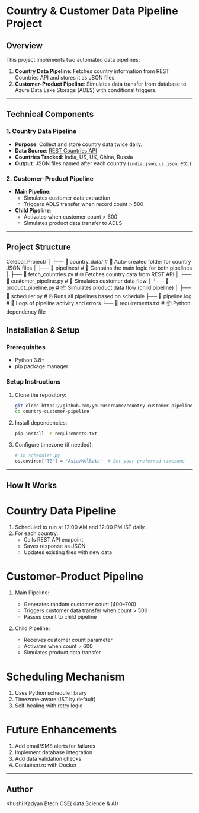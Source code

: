 #  Country & Customer Data Pipeline Project

##  Overview
This project implements two automated data pipelines:
1. **Country Data Pipeline**: Fetches country information from REST Countries API and stores it as JSON files.
2. **Customer-Product Pipeline**: Simulates data transfer from database to Azure Data Lake Storage (ADLS) with conditional triggers.

---

##  Technical Components

### 1. Country Data Pipeline
- **Purpose**: Collect and store country data twice daily.
- **Data Source**: [REST Countries API](https://restcountries.com/v3.1/name/{name})
- **Countries Tracked**: India, US, UK, China, Russia
- **Output**: JSON files named after each country (`india.json`, `us.json`, etc.)

### 2. Customer-Product Pipeline
- **Main Pipeline**:
  - Simulates customer data extraction
  - Triggers ADLS transfer when record count > 500
- **Child Pipeline**:
  - Activates when customer count > 600
  - Simulates product data transfer to ADLS
 
---

##  Project Structure
Celebal_Project/
│
├── 📂 country_data/              # 🧾 Auto-created folder for country JSON files
│
├── 📂 pipelines/                 # 🧠 Contains the main logic for both pipelines
│   ├── 📄 fetch_countries.py     # 🌐 Fetches country data from REST API
│   ├── 📄 customer_pipeline.py   # 👥 Simulates customer data flow
│   └── 📄 product_pipeline.py    # 📦 Simulates product data flow (child pipeline)
│
├── 📄 scheduler.py               # ⏰ Runs all pipelines based on schedule
├── 📄 pipeline.log               # 📝 Logs of pipeline activity and errors
└── 📄 requirements.txt           # 📦 Python dependency file


##  Installation & Setup

### Prerequisites
- Python 3.8+
- pip package manager

### Setup Instructions
1. Clone the repository:
   ```bash
   git clone https://github.com/yourusername/country-customer-pipeline.git
   cd country-customer-pipeline
   ```
2. Install dependencies:
   ```bash
   pip install -r requirements.txt
   ```
3. Configure timezone (if needed):
   ```bash
   # In scheduler.py
   os.environ['TZ'] = 'Asia/Kolkata'  # Set your preferred timezone
   ```
---

## How It Works
# Country Data Pipeline
1. Scheduled to run at 12:00 AM and 12:00 PM IST daily.
2. For each country:
   - Calls REST API endpoint
   - Saves response as JSON
   - Updates existing files with new data

# Customer-Product Pipeline
1. Main Pipeline:
   - Generates random customer count (400–700)
   - Triggers customer data transfer when count > 500
   - Passes count to child pipeline

2. Child Pipeline:
   - Receives customer count parameter
   - Activates when count > 600
   - Simulates product data transfer

# Scheduling Mechanism
1. Uses Python schedule library
2. Timezone-aware (IST by default)
3. Self-healing with retry logic

# Future Enhancements
1. Add email/SMS alerts for failures
2. Implement database integration
3. Add data validation checks
4. Containerize with Docker

---

## Author
Khushi Kadyan
Btech CSE( data Science & AI)
